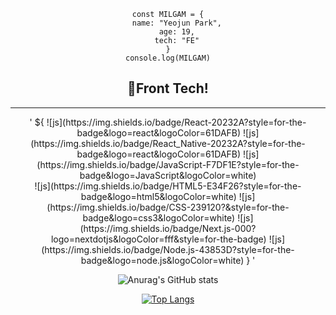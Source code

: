 <div align="center">

  
```
const MILGAM = {
    name: "Yeojun Park",
    age: 19,
    tech: "FE"
}
console.log(MILGAM)
```
  

  <h2>🌈Front Tech!</h2>
  <hr/>
  '
  ${
  ![js](https://img.shields.io/badge/React-20232A?style=for-the-badge&logo=react&logoColor=61DAFB)
  ![js](https://img.shields.io/badge/React_Native-20232A?style=for-the-badge&logo=react&logoColor=61DAFB)
  ![js](https://img.shields.io/badge/JavaScript-F7DF1E?style=for-the-badge&logo=JavaScript&logoColor=white)<br/>
  ![js](https://img.shields.io/badge/HTML5-E34F26?style=for-the-badge&logo=html5&logoColor=white)
  ![js](https://img.shields.io/badge/CSS-239120?&style=for-the-badge&logo=css3&logoColor=white)
  ![js](https://img.shields.io/badge/Next.js-000?logo=nextdotjs&logoColor=fff&style=for-the-badge)
  ![js](https://img.shields.io/badge/Node.js-43853D?style=for-the-badge&logo=node.js&logoColor=white)
  }
  '




  ![Anurag's GitHub stats](https://github-readme-stats.vercel.app/api?username=Milgam06&hide=contribs,prs&show_icons=true&theme=transparent)

  [![Top Langs](https://github-readme-stats.vercel.app/api/top-langs/?username=Milgam06)](https://github.com/anuraghazra/github-readme-stats)

</div>

